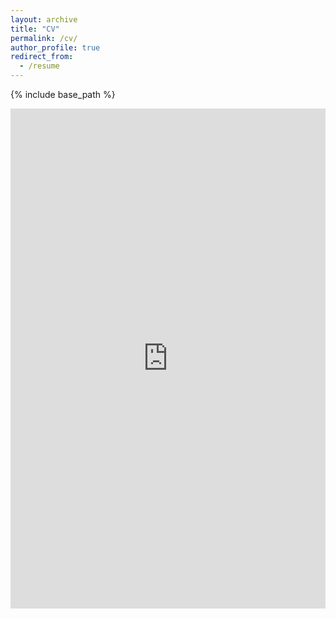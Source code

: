 ```yaml
---
layout: archive
title: "CV"
permalink: /cv/
author_profile: true
redirect_from:
  - /resume
---
```


{% include base_path %}



<iframe src="https://docs.google.com/viewer?url=https://xwang112358.github.io/files/Xin_Wang_Resume.pdf&embedded=true" 
        width="100%" height="800px" style="border:none;"></iframe>

<!-- <object data="../files/paper1.pdf" type="application/pdf" width="100%" height="800px">
    <p>Your browser does not support PDFs. <a href="../files/paper1.pdf">Download the PDF</a>.</p>
</object> -->

